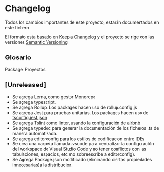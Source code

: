 # Changelog
Todos los cambios importantes de este proyecto, estarán documentados en este fichero

El formato esta basado en [Keep a Changelog](http://keepachangelog.com/en/1.0.0/)
y el proyecto se rige con las versiones [Semantic Versioning](http://semver.org/spec/v2.0.0.html)

## Glosario
Package: Proyectos

## [Unreleased]

- Se agrega Lerna, como gestor Monorepo
- Se agrega typescript.
- Se agrega Rollup. Los packages hacen uso de rollup.config.js
- Se agrega Jest para pruebas unitarias. Los packages hacen uso de [tsconfig.jest.json](https://github.com/kulshekhar/ts-jest)
- Se agrega Tslint como linter, usando la configuración de [airbnb](https://github.com/progre/tslint-config-airbnb)
- Se agrega typedoc para generar la documentación de los ficheros .ts de manera automatizada.
- Se agrega editorconfig para los estilos de codificacion entre IDEs
- Se crea una carpeta llamada .vscode para centralizar la configuración del workspace de Visual Studio Code y no tener conflictos con las tabulaciones, espacios, etc (no sobreescribe a editorconfig).
- Se Agrega Package.json modificado (eliminando ciertas propiedades innecesarias)a la distribucion.
